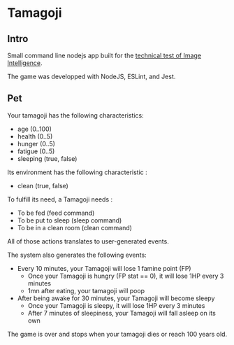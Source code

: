 # Tamagoji

## Intro 

Small command line nodejs app built for the [technical test of Image Intelligence](https://gist.github.com/davidvuong/90f8ac0916dd3e14fad014bc814614ff).

The game was developped with NodeJS, ESLint, and Jest.

## Pet

Your tamagoji has the following characteristics:

* age (0..100)
* health (0..5)
* hunger (0..5)
* fatigue (0..5)
* sleeping (true, false)

Its environment has the following characteristic : 

* clean (true, false)

To fulfill its need, a Tamagoji needs :

* To be fed (feed command)
* To be put to sleep (sleep command)
* To be in a clean room (clean command)

All of those actions translates to user-generated events.

The system also generates the following events: 

* Every 10 minutes, your Tamagoji will lose 1 famine point (FP)
    * Once your Tamagoji is hungry (FP stat == 0), it will lose 1HP every 3 minutes
    * 1mn after eating, your tamagoji will poop 
* After being awake for 30 minutes, your Tamagoji will become sleepy
    * Once your Tamagoji is sleepy, it will lose 1HP every 3 minutes
    * After 7 minutes of sleepiness, your Tamagoji will fall asleep on its own

The game is over and stops when your tamagoji dies or reach 100 years old.

